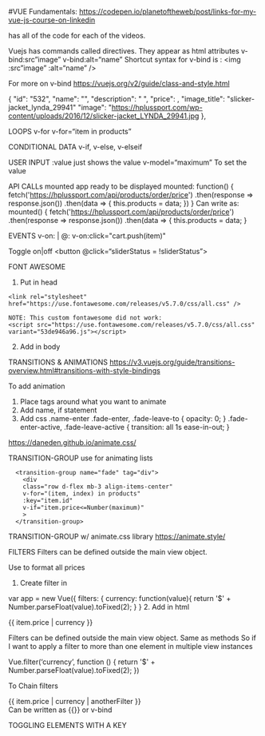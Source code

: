 #VUE Fundamentals:
https://codepen.io/planetoftheweb/post/links-for-my-vue-js-course-on-linkedin

has all of the code for each of the videos.

Vuejs has commands called directives.
They appear as html attributes
v-bind:src”image” v-bind:alt=“name”
Shortcut syntax for v-bind is :
<img :src”image” :alt=“name” />

For more on v-bind https://vuejs.org/v2/guide/class-and-style.html

{
      "id": "532",
      "name": "",
      "description": " ",
      "price": ,
      "image_title": "slicker-jacket_lynda_29941"
      "image": "https://hplussport.com/wp-content/uploads/2016/12/slicker-jacket_LYNDA_29941.jpg
    },


LOOPS v-for
v-for=“item in products”

CONDITIONAL DATA	v-if, v-else, v-elseif


USER INPUT
:value 	just shows the value
v-model=“maximum”	To set the value


API CALLs	mounted app ready to be displayed
mounted: function() {
                fetch('https://hplussport.com/api/products/order/price')
                .then(response => response.json())
                .then(data => {
                    this.products = data;
                })
            }
Can write as: 
mounted() {
fetch('https://hplussport.com/api/products/order/price')
                .then(response => response.json())
                .then(data => {
                    this.products = data;
}


EVENTS	v-on:  | @:
v-on:click="cart.push(item)"


Toggle on|off
<button @click=“sliderStatus = !sliderStatus”></button>


FONT AWESOME
1. Put in head
<!-- fontawesome cdn  -->
    <link rel="stylesheet" href="https://use.fontawesome.com/releases/v5.7.0/css/all.css" />

    NOTE: This custom fontawesome did not work:
    <script src="https://use.fontawesome.com/releases/v5.7.0/css/all.css" variant="53de946a96.js"></script>

2. Add in body
<i class="fas fa-dollar-sign"></i>



TRANSITIONS & ANIMATIONS
https://v3.vuejs.org/guide/transitions-overview.html#transitions-with-style-bindings

To add animation
1. Place <transition> tags around what you want to animate
2. Add name, if statement
3. Add css .name-enter
.fade-enter, .fade-leave-to {
        opacity: 0;
      }
      .fade-enter-active, .fade-leave-active {
        transition: all 1s ease-in-out;
      }

https://daneden.github.io/animate.css/

TRANSITION-GROUP use for animating lists

      <transition-group name="fade" tag="div">
        <div
        class="row d-flex mb-3 align-items-center"
        v-for="(item, index) in products" 
        :key="item.id"
        v-if="item.price<=Number(maximum)"
        >
      </transition-group>

TRANSITION-GROUP w/ animate.css library
https://animate.style/

<transition-group name="fade" tag="div"
      enter-active-class="animated fadeInRight"
      leave-active-class="animated fadeOutRight"
      >
        <div
        class="row d-flex mb-3 align-items-center"
        v-for="(item, index) in products" 
        :key="item.id"
        v-if="item.price<=Number(maximum)"
        >
      </transition-group>


FILTERS
Filters can be defined outside the main view object.

Use to format all prices
1. Create filter in 

var app = new Vue({
filters: {
                currency: function(value){
                    return '$' + Number.parseFloat(value).toFixed(2);
                }
            }
2. Add in html
<div class="h5 float-right">{{ item.price | currency }}</div>

Filters can be defined outside the main view object.
Same as methods
So if I want to apply a filter to more than one element in multiple view instances

Vue.filter(‘currency’, function () {
 return '$' + Number.parseFloat(value).toFixed(2);
})

To Chain filters
<div class="h5 float-right">{{ item.price | currency | anotherFilter }}</div>
Can be written as {{}} or v-bind


TOGGLING ELEMENTS WITH A KEY
